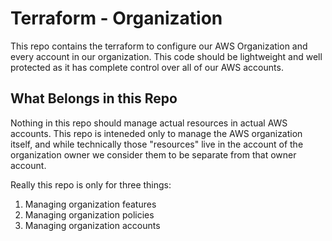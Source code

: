 # Terraform - Organization

This repo contains the terraform to configure our AWS Organization and every account in our
organization. This code should be lightweight and well protected as it has complete control over all
of our AWS accounts.

## What Belongs in this Repo

Nothing in this repo should manage actual resources in actual AWS accounts. This repo is inteneded
only to manage the AWS organization itself, and while technically those "resources" live in the
account of the organization owner we consider them to be separate from that owner account.

Really this repo is only for three things:

1. Managing organization features
1. Managing organization policies
1. Managing organization accounts
